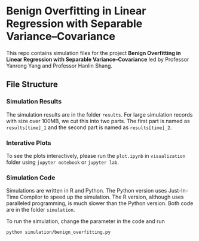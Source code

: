 # Benign Overfitting in Linear Regression with Separable Variance–Covariance

This repo contains simulation files for the project **Benign Overfitting in Linear Regression with Separable Variance–Covariance** led by Professor Yanrong Yang and Professor Hanlin Shang.

## File Structure

### Simulation Results

The simulation results are in the folder `results`. For large simulation records with size over 100MB, we cut this into two parts. The first part is named as `results[time]_1` and the second part is named as `results[time]_2`.

### Interative Plots

To see the plots interactively, please run the `plot.ipynb` in `visualization` folder using `jupyter notebook` or `jupyter lab`.

### Simulation Code

Simulations are written in R and Python. The Python version uses Just-In-Time Compilor to speed up the simulation. The R version, although uses paralleled programming, is much slower than the Python version. Both code are in the folder `simulation`.

To run the simulation, change the parameter in the code and run
```bash
python simulation/benign_overfitting.py
```


